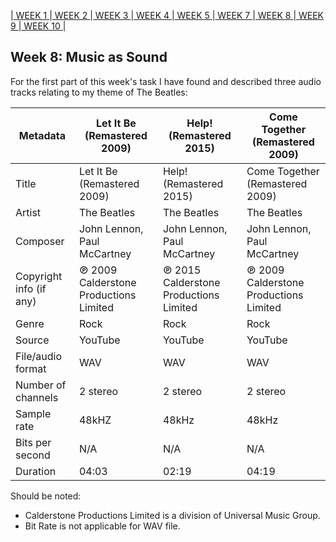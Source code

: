 |[ WEEK 1 ](Week1.md)|[ WEEK 2 ](Week2.md)|[ WEEK 3 ](Week3.md)|[ WEEK 4 ](Week4.md)|[ WEEK 5 ](Week5.md)|[ WEEK 7 ](Week7.md)|[ WEEK 8 ](Week8.md)|[ WEEK 9 ](Week9.md)|[ WEEK 10 ](Week10.md)|
## Week 8: Music as Sound

For the first part of this week's task I have found and described three audio tracks relating to my theme of The Beatles:

Metadata | Let It Be (Remastered 2009) | Help! (Remastered 2015) | Come Together (Remastered 2009)
-----|------|------|------
Title | Let It Be (Remastered 2009) | Help! (Remastered 2015) | Come Together (Remastered 2009)
Artist | The Beatles | The Beatles | The Beatles
Composer | John Lennon, Paul McCartney| John Lennon, Paul McCartney | John Lennon, Paul McCartney 
Copyright info (if any) | ℗ 2009 Calderstone Productions Limited | ℗ 2015 Calderstone Productions Limited | ℗ 2009 Calderstone Productions Limited 
Genre | Rock | Rock | Rock 
Source | YouTube | YouTube | YouTube 
File/audio format | WAV | WAV | WAV 
Number of channels | 2 stereo | 2 stereo | 2 stereo 
Sample rate | 48kHZ | 48kHz | 48kHz 
Bits per second | N/A | N/A | N/A 
Duration | 04:03 | 02:19 | 04:19

Should be noted:
* Calderstone Productions Limited  is a division of Universal Music Group.
* Bit Rate is not applicable for WAV file.

